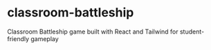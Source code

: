 # classroom-battleship
Classroom Battleship game built with React and Tailwind for student-friendly gameplay
